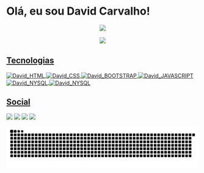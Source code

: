 
# Olá, eu sou David Carvalho!
<div>
  <a href="https://github.com/idavidcarvalho">
</div>
  
  <p align="center"> 
    <img height="200px" margin="0" src="https://github-readme-stats.vercel.app/api?username=idavidcarvalho&show_icons=true&theme=radical&include_all_commits=true&count_private=true"/> 
  </p> 
  <p align="center">
    <img height="240px" margin="0" src="https://github-readme-stats.vercel.app/api/top-langs/?username=idavidcarvalho&layout=compact&langs_count=7&theme=radical"/> </p>
  
  
## Tecnologias
 <div style="display: inline_block">
   <img align="center" alt="David_HTML" height="30" width="80" src="https://img.shields.io/badge/HTML5-E34F26?style=for-the-badge&logo=html5&logoColor=white">
   <img align="center" alt="David_CSS" height="30" width="80" src="https://img.shields.io/badge/CSS3-1572B6?style=for-the-badge&logo=css3&logoColor=white">
   <img align="center" alt="David_BOOTSTRAP" height="30" width"40" src="https://img.shields.io/badge/Bootstrap-563D7C?style=for-the-badge&logo=bootstrap&logoColor=white">
    <img align="center" alt="David_JAVASCRIPT" height="30" width"40" src="https://img.shields.io/badge/JavaScript-323330?style=for-the-badge&logo=javascript&logoColor=F7DF1E">
    <img align="center" alt="David_NYSQL" height="30" width"40" src="https://img.shields.io/badge/PHP-777BB4?style=for-the-badge&logo=php&logoColor=white">
    <img align="center" alt="David_NYSQL" height="30" width"40" src="https://img.shields.io/badge/MySQL-005C84?style=for-the-badge&logo=mysql&logoColor=white">
   
 </div>
  
  ## Social
   
<div>
  <a href="https://www.linkedin.com/in/david-carvalho-a9883517b/" target="_blank"><img src="https://img.shields.io/badge/LinkedIn-0077B5?style=for-the-badge&logo=linkedin&logoColor=white" target="_blank"></a>
  <a href="https://www.instagram.com/idavidcarvalho/" target="_blank"><img src="https://img.shields.io/badge/Instagram-E4405F?style=for-the-badge&logo=instagram&logoColor=white" target="_blank"></a>
<a href="https://t.me/David_S_Carvalho" target="_blank"><img src="https://img.shields.io/badge/Telegram-2CA5E0?style=for-the-badge&logo=telegram&logoColor=white" target="_blank"></a>
 <a href="mailto:davidcarvalho.dev@gmail.com" target="_blank"><img src="https://img.shields.io/badge/Gmail-D14836?style=for-the-badge&logo=gmail&logoColor=white" target="_blank"></a>
</div>
  
![Snake animation](https://github.com/davidcarvalho-dev/davidcarvalho-dev/blob/output/github-contribution-grid-snake.svg)
